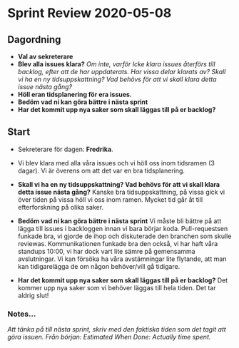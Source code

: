 
# Sprint Review 2020-05-08
## Dagordning
* **Val av sekreterare**
* **Blev alla issues klara?**
*Om inte, varför
Icke klara issues återförs till backlog, efter att de har uppdaterats. Har vissa
delar klarats av? Skall vi ha en ny tidsuppskattning? Vad behövs för att vi
skall klara detta issue nästa gång?*
* **Höll eran tidsplanering för era issues.**
* **Bedöm vad ni kan göra bättre i nästa sprint**
* **Har det kommit upp nya saker som skall läggas till på er backlog?**

## Start
* Sekreterare för dagen: **Fredrika**.

* Vi blev klara med alla våra issues och vi höll oss inom tidsramen (3 dagar). Vi är överens om att det var en bra tidsplanering.

* **Skall vi ha en ny tidsuppskattning? Vad behövs för att vi skall klara detta issue nästa gång?**
Kanske bra tidsuppskattning, på vissa gick vi över tiden på vissa höll vi oss inom ramen. Mycket tid går åt till efterforskning på olika saker. 

* **Bedöm vad ni kan göra bättre i nästa sprint**
Vi måste bli bättre på att lägga till issues i backloggen innan vi bara börjar koda.
Pull-requestsen funkade bra, vi gjorde de ihop och diskuterade den branchen som skulle reviewas. 
Kommunikationen funkade bra den också, vi har haft våra standups 10:00, vi har dock vart lite sämre på gemensamma avslutningar.
Vi kan försöka ha våra avstämningar lite flytande, att man kan tidigarelägga de om någon behöver/vill gå tidigare. 

* **Har det kommit upp nya saker som skall läggas till på er backlog?**
Det kommer upp nya saker som vi behöver läggas till hela tiden. Det tar aldrig slut! 


### Notes...
*Att tänka på till nästa sprint, skriv med den faktiska tiden som det tagit att göra issuen.
Från början: Estimated
When Done: Actually time spent.*
